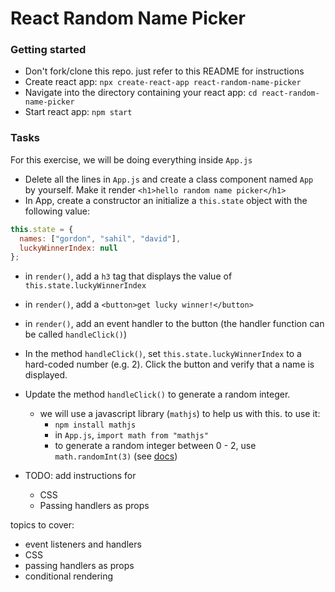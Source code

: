 # React Random Name Picker

### Getting started
- Don't fork/clone this repo. just refer to this README for instructions
- Create react app: `npx create-react-app react-random-name-picker`
- Navigate into the directory containing your react app: `cd react-random-name-picker`
- Start react app: `npm start`

### Tasks
For this exercise, we will be doing everything inside `App.js`
- Delete all the lines in `App.js` and create a class component named `App` by yourself. Make it render `<h1>hello random name picker</h1>`
- In App, create a constructor an initialize a `this.state` object with the following value:

```js
this.state = {
  names: ["gordon", "sahil", "david"],
  luckyWinnerIndex: null
};
```
- in `render()`, add a `h3` tag that displays the value of `this.state.luckyWinnerIndex`

- in `render()`, add a `<button>get lucky winner!</button>`

- in `render()`, add an event handler to the button (the handler function can be called `handleClick()`)

- In the method `handleClick()`, set `this.state.luckyWinnerIndex` to a hard-coded number (e.g. 2). Click the button and verify that a name is displayed.

- Update the method `handleClick()` to generate a random integer. 
  - we will use a javascript library (`mathjs`) to help us with this. to use it:
    - `npm install mathjs`
    - in `App.js`, `import math from "mathjs"`
    - to generate a random integer between 0 - 2, use `math.randomInt(3)` (see [docs](http://mathjs.org/docs/reference/functions/randomInt.html))

- TODO: add instructions for
  - CSS
  - Passing handlers as props



topics to cover:
- event listeners and handlers
- CSS
- passing handlers as props
- conditional rendering